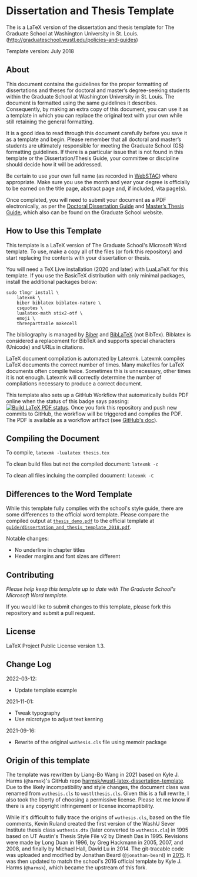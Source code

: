# Dissertation and Thesis Template

The is a LaTeX version of the dissertation and thesis template for The Graduate School at Washington University in St. Louis. (http://graduateschool.wustl.edu/policies-and-guides)

Template version: July 2018


## About

This document contains the guidelines for the proper formatting of dissertations and theses for doctoral and master’s degree-seeking students within the Graduate School at Washington University in St. Louis. The document is formatted using the same guidelines it describes.  Consequently, by making an extra copy of this document, you can use it as a template in which you can replace the original text with your own while still retaining the general formatting.

It is a good idea to read through this document carefully before you save it as a template and begin.  Please remember that all doctoral and master’s students are ultimately responsible for meeting the Graduate School (GS) formatting guidelines. If there is a particular issue that is not found in this template or the Dissertation/Thesis Guide, your committee or discipline should decide how it will be addressed.

Be certain to use your own full name (as recorded in [WebSTAC](https://acadinfo.wustl.edu/)) where appropriate. Make sure you use the month and year your degree is officially to be earned on the title page, abstract page and, if included, vita page(s).

Once completed, you will need to submit your document as a PDF electronically, as per the [Doctoral Dissertation Guide](http://graduateschool.wustl.edu/files/graduate/Doctoral_Dissertation_Guide.pdf) and [Master’s Thesis Guide](http://graduateschool.wustl.edu/files/graduate/Masters_Thesis_Guide.pdf), which also can be found on the Graduate School website.

## How to Use this Template

This template is a LaTeX version of The Graduate School's Microsoft Word template. To use, make a copy all of the files (or fork this repository) and start replacing the contents with your dissertation or thesis.

You will need a TeX Live installation (2020 and later) with LuaLaTeX for this template. If you use the BasicTeX distribution with only minimal packages, install the additional packages below:

    sudo tlmgr install \
        latexmk \
        biber biblatex biblatex-nature \
        csquotes \
        lualatex-math stix2-otf \
        emoji \
        threeparttable makecell

The bibliography is managed by [Biber] and [BibLaTeX] (not BibTex). Biblatex is considered a replacement for BibTeX and supports special characters (Unicode) and URLs in citations.

LaTeX document compilation is automated by Latexmk. Latexmk compiles LaTeX documents the correct number of times. Many makefiles for LaTeX documents often compile twice. Sometimes this is unnecessary, other times it is not enough. Latexmk will correctly determine the number of compilations necessary to produce a correct document.

This template also sets up a GitHub Workflow that automatically builds PDF online when the status of this badge says passing: [![Build LaTeX PDF status](https://github.com/ccwang002/wustl-latex-dissertation-template/actions/workflows/build_latex.yml/badge.svg)][workflow-status]. Once you fork this repository and push new commits to GitHub, the workflow will be triggered and compiles the PDF. The PDF is available as a workflow artifact (see [GitHub's doc][github-artifact-doc]).

[Biber]: http://biblatex-biber.sourceforge.net/
[BibLaTex]: https://www.ctan.org/pkg/biblatex
[workflow-status]: https://github.com/ccwang002/wustl-latex-dissertation-template/actions
[github-artifact-doc]: https://docs.github.com/en/actions/managing-workflow-runs/downloading-workflow-artifacts


## Compiling the Document

To compile, `latexmk -lualatex thesis.tex`

To clean build files but not the compiled document: `latexmk -c`

To clean all files incluing the compiled document: `latexmk -C`


## Differences to the Word Template

While this template fully complies with the school's style guide, there are some differences to the official word template. Please compare the compiled output at [`thesis_demo.pdf`] to the official template at [`guide/dissertation_and_thesis_template_2018.pdf`][template_pdf].

[`thesis_demo.pdf`]: https://github.com/ccwang002/wustl-latex-dissertation-template/blob/master/thesis_demo.pdf
[template_pdf]: https://github.com/ccwang002/wustl-latex-dissertation-template/blob/master/guide/dissertation_and_thesis_template_2018.pdf

Notable changes:
- No underline in chapter titles
- Header margins and font sizes are different


## Contributing
*Please help keep this template up to date with The Graduate School's Microsoft Word template.*

If you would like to submit changes to this template, please fork this repository and submit a pull request.


## License
LaTeX Project Public License version 1.3.


## Change Log
2022-03-12:
- Update template example

2021-11-01:
- Tweak typography
- Use microtype to adjust text kerning

2021-09-16:
- Rewrite of the original `wuthesis.cls` file using memoir package


## Origin of this template

The template was rewritten by Liang-Bo Wang in 2021 based on Kyle J. Harms (`@harmsk`)'s GitHub repo [harmsk/wustl-latex-dissertation-template]. Due to the likely incompatibility and style changes, the document class was renamed from `wuthesis.cls` to `wustlthesis.cls`. Given this is a full rewrite, I also took the liberty of choosing a permissive license. Please let me know if there is any copyright infringement or license incomaptibility.

While it's difficult to fully trace the origins of `wuthesis.cls`, based on the file comments, Kevin Ruland created the first version of the WashU Sever Institute thesis class `wuthesis.dtx` (later converted to `wuthesis.cls`) in 1995 based on UT Austin's Thesis Style File v2 by Dinesh Das in 1995. Revisions were made by Long Duan in 1996, by Greg Hackmann in 2005, 2007, and 2008, and finally by Michael Hall, David Lu in 2014. The git-tracable code was uploaded and modified by Jonathan Beard (`@jonathan-beard`) in [2015][jonathan-beard-fork]. It was then updated to match the school's 2016 official template by Kyle J. Harms (`@harmsk`), which became the upstream of this fork.

[harmsk/wustl-latex-dissertation-template]: https://github.com/harmsk/wustl-latex-dissertation-template/tree/f5386bb93dee6e5c0c5b1faed317b687be0f199a
[jonathan-beard-fork]:https://github.com/jonathan-beard/wustl_cse_thesis_template
